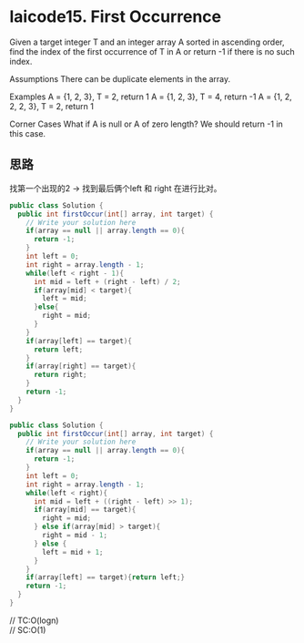 # laicode15. First Occurrence
Given a target integer T and an integer array A sorted in ascending order, find the index of the first occurrence of T in A or return -1 if there is no such index.

Assumptions
There can be duplicate elements in the array.

Examples
A = {1, 2, 3}, T = 2, return 1
A = {1, 2, 3}, T = 4, return -1
A = {1, 2, 2, 2, 3}, T = 2, return 1

Corner Cases
What if A is null or A of zero length? We should return -1 in this case.

## 思路
找第一个出现的2 -> 找到最后俩个left 和 right 在进行比对。

```java
public class Solution {
  public int firstOccur(int[] array, int target) {
    // Write your solution here
    if(array == null || array.length == 0){
      return -1;
    }
    int left = 0;
    int right = array.length - 1;
    while(left < right - 1){
      int mid = left + (right - left) / 2;
      if(array[mid] < target){
        left = mid;
      }else{
        right = mid;
      }
    }
    if(array[left] == target){
      return left;
    }
    if(array[right] == target){
      return right;
    }
    return -1;
  }
}
```

```java
public class Solution {
  public int firstOccur(int[] array, int target) {
    // Write your solution here
    if(array == null || array.length == 0){
      return -1;
    }
    int left = 0;
    int right = array.length - 1;
    while(left < right){
      int mid = left + ((right - left) >> 1);
      if(array[mid] == target){
        right = mid;
      } else if(array[mid] > target){
        right = mid - 1;
      } else {
        left = mid + 1;
      }
    }
    if(array[left] == target){return left;}
    return -1;
  }
}
```

// TC:O(logn)     
// SC:O(1)
